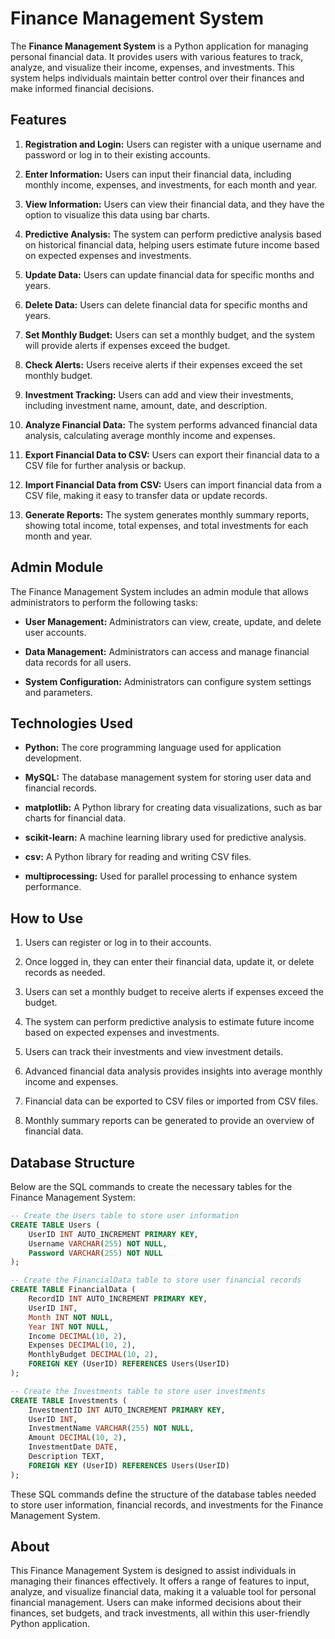 # Finance Management System

The **Finance Management System** is a Python application for managing personal financial data. It provides users with various features to track, analyze, and visualize their income, expenses, and investments. This system helps individuals maintain better control over their finances and make informed financial decisions.

## Features

1. **Registration and Login:** Users can register with a unique username and password or log in to their existing accounts.

2. **Enter Information:** Users can input their financial data, including monthly income, expenses, and investments, for each month and year.

3. **View Information:** Users can view their financial data, and they have the option to visualize this data using bar charts.

4. **Predictive Analysis:** The system can perform predictive analysis based on historical financial data, helping users estimate future income based on expected expenses and investments.

5. **Update Data:** Users can update financial data for specific months and years.

6. **Delete Data:** Users can delete financial data for specific months and years.

7. **Set Monthly Budget:** Users can set a monthly budget, and the system will provide alerts if expenses exceed the budget.

8. **Check Alerts:** Users receive alerts if their expenses exceed the set monthly budget.

9. **Investment Tracking:** Users can add and view their investments, including investment name, amount, date, and description.

10. **Analyze Financial Data:** The system performs advanced financial data analysis, calculating average monthly income and expenses.

11. **Export Financial Data to CSV:** Users can export their financial data to a CSV file for further analysis or backup.

12. **Import Financial Data from CSV:** Users can import financial data from a CSV file, making it easy to transfer data or update records.

13. **Generate Reports:** The system generates monthly summary reports, showing total income, total expenses, and total investments for each month and year.

## Admin Module

The Finance Management System includes an admin module that allows administrators to perform the following tasks:

- **User Management:** Administrators can view, create, update, and delete user accounts.

- **Data Management:** Administrators can access and manage financial data records for all users.

- **System Configuration:** Administrators can configure system settings and parameters.

## Technologies Used

- **Python:** The core programming language used for application development.

- **MySQL:** The database management system for storing user data and financial records.

- **matplotlib:** A Python library for creating data visualizations, such as bar charts for financial data.

- **scikit-learn:** A machine learning library used for predictive analysis.

- **csv:** A Python library for reading and writing CSV files.

- **multiprocessing:** Used for parallel processing to enhance system performance.

## How to Use

1. Users can register or log in to their accounts.

2. Once logged in, they can enter their financial data, update it, or delete records as needed.

3. Users can set a monthly budget to receive alerts if expenses exceed the budget.

4. The system can perform predictive analysis to estimate future income based on expected expenses and investments.

5. Users can track their investments and view investment details.

6. Advanced financial data analysis provides insights into average monthly income and expenses.

7. Financial data can be exported to CSV files or imported from CSV files.

8. Monthly summary reports can be generated to provide an overview of financial data.

## Database Structure

Below are the SQL commands to create the necessary tables for the Finance Management System:

```sql
-- Create the Users table to store user information
CREATE TABLE Users (
    UserID INT AUTO_INCREMENT PRIMARY KEY,
    Username VARCHAR(255) NOT NULL,
    Password VARCHAR(255) NOT NULL
);

-- Create the FinancialData table to store user financial records
CREATE TABLE FinancialData (
    RecordID INT AUTO_INCREMENT PRIMARY KEY,
    UserID INT,
    Month INT NOT NULL,
    Year INT NOT NULL,
    Income DECIMAL(10, 2),
    Expenses DECIMAL(10, 2),
    MonthlyBudget DECIMAL(10, 2),
    FOREIGN KEY (UserID) REFERENCES Users(UserID)
);

-- Create the Investments table to store user investments
CREATE TABLE Investments (
    InvestmentID INT AUTO_INCREMENT PRIMARY KEY,
    UserID INT,
    InvestmentName VARCHAR(255) NOT NULL,
    Amount DECIMAL(10, 2),
    InvestmentDate DATE,
    Description TEXT,
    FOREIGN KEY (UserID) REFERENCES Users(UserID)
);
```
These SQL commands define the structure of the database tables needed to store user information, financial records, and investments for the Finance Management System.

## About

This Finance Management System is designed to assist individuals in managing their finances effectively. It offers a range of features to input, analyze, and visualize financial data, making it a valuable tool for personal financial management. Users can make informed decisions about their finances, set budgets, and track investments, all within this user-friendly Python application.
